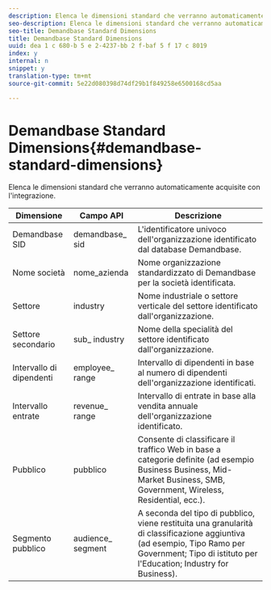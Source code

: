 ```yaml
---
description: Elenca le dimensioni standard che verranno automaticamente acquisite con l'integrazione.
seo-description: Elenca le dimensioni standard che verranno automaticamente acquisite con l'integrazione.
seo-title: Demandbase Standard Dimensions
title: Demandbase Standard Dimensions
uuid: dea 1 c 680-b 5 e 2-4237-bb 2 f-baf 5 f 17 c 8019
index: y
internal: n
snippet: y
translation-type: tm+mt
source-git-commit: 5e22d080398d74df29b1f849258e6500168cd5aa

---
```



# Demandbase Standard Dimensions{#demandbase-standard-dimensions}

Elenca le dimensioni standard che verranno automaticamente acquisite con l'integrazione.

| Dimensione | Campo API | Descrizione |
|---|---|---|
| Demandbase SID | demandbase_ sid | L'identificatore univoco dell'organizzazione identificato dal database Demandbase. |
| Nome società | nome_azienda | Nome organizzazione standardizzato di Demandbase per la società identificata. |
| Settore | industry | Nome industriale o settore verticale del settore identificato dall'organizzazione. |
| Settore secondario | sub_ industry | Nome della specialità del settore identificato dall'organizzazione. |
| Intervallo di dipendenti | employee_ range | Intervallo di dipendenti in base al numero di dipendenti dell'organizzazione identificati. |
| Intervallo entrate | revenue_ range | Intervallo di entrate in base alla vendita annuale dell'organizzazione identificato. |
| Pubblico | pubblico | Consente di classificare il traffico Web in base a categorie definite (ad esempio Business Business, Mid-Market Business, SMB, Government, Wireless, Residential, ecc.). |
| Segmento pubblico | audience_ segment | A seconda del tipo di pubblico, viene restituita una granularità di classificazione aggiuntiva (ad esempio, Tipo Ramo per Government; Tipo di istituto per l'Education; Industry for Business). |

